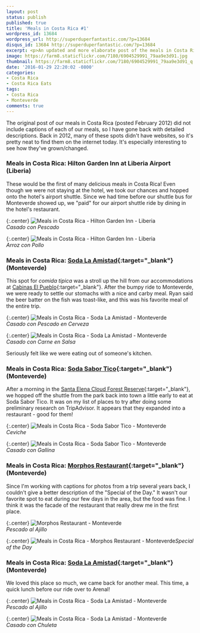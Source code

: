 ```yaml
---
layout: post
status: publish
published: true
title: 'Meals in Costa Rica #1'
wordpress_id: 13684
wordpress_url: http://superduperfantastic.com/?p=13684
disqus_id: 13684 http://superduperfantastic.com/?p=13684
excerpt: <p>An updated and more elaborate post of the meals in Costa Rica that we enjoyed during the first few days of our trip in Liberia and Santa Elena / Monteverde.</p>
image: https://farm8.staticflickr.com/7180/6904529991_79aa9e3d91.jpg
thumbnail: https://farm8.staticflickr.com/7180/6904529991_79aa9e3d91_q.jpg
date: '2016-01-29 22:20:02 -0800'
categories:
- Costa Rica
- Costa Rica Eats
tags:
- Costa Rica
- Monteverde
comments: true
---
```

The original post of our meals in Costa Rica (posted February 2012) did not include captions of each of our meals, so I have gone back with detailed descriptions. Back in 2012, many of these spots didn't have websites, so it's pretty neat to find them on the internet today. It's especially interesting to see how they've grown/changed.

### Meals in Costa Rica: Hilton Garden Inn at Liberia Airport (Liberia)

These would be the first of many delicious meals in Costa Rica! Even though we were not staying at the hotel, we took our chances and hopped onto the hotel's airport shuttle. Since we had time before our shuttle bus for Monteverde showed up, we "paid" for our airport shuttle ride by dining in the hotel's restaurant.

{:.center}
![Meals in Costa Rica - Hilton Garden Inn - Liberia](https://farm8.staticflickr.com/7180/6904529991_79aa9e3d91_c.jpg)  
_Casado con Pescado_

{:.center}
![Meals in Costa Rica - Hilton Garden Inn - Liberia](https://farm8.staticflickr.com/7069/6904534519_698c2ec3e3_c.jpg)  
_Arroz con Pollo_

### Meals in Costa Rica: [Soda La Amistad](https://www.facebook.com/Soda-La-Amistad-267542249922838/){:target="_blank"} (Monteverde)

This spot for _comida tipica_ was a stroll up the hill from our accommodations at [Cabinas El Pueblo](http://cabinaselpueblo.com/index1.php){:target="_blank"}. After the bumpy ride to Monteverde, we were ready to settle our stomachs with a nice and carby meal. Ryan said the beer batter on the fish was toast-like, and this was his favorite meal of the entire trip.

{:.center}
![Meals in Costa Rica - Soda La Amistad - Monteverde](https://farm8.staticflickr.com/7039/6904563697_b22dc3f6ab_c.jpg)  
_Casado con Pescado en Cerveza_

{:.center}
![Meals in Costa Rica - Soda La Amistad - Monteverde](https://farm8.staticflickr.com/7198/6904566889_556bc0099c_c.jpg)  
_Casado con Carne en Salsa_

Seriously felt like we were eating out of someone's kitchen.

### Meals in Costa Rica: [Soda Sabor Tico](http://www.restaurantesabortico.com/#_=_){:target="_blank"} (Monteverde)

After a morning in the [Santa Elena Cloud Forest Reserve](http://superduperfantastic.com/santa-elena-cloud-forest-reserve-monteverde/15700/){:target="_blank"}, we hopped off the shuttle from the park back into town a little early to eat at Soda Sabor Tico. It was on my list of places to try after doing some preliminary research on TripAdvisor. It appears that they expanded into a restaurant - good for them!

{:.center}
![Meals in Costa Rica - Soda Sabor Tico - Monteverde](https://farm8.staticflickr.com/7196/6908122791_b0564200b3_c.jpg)  
_Ceviche_

{:.center}
![Meals in Costa Rica - Soda Sabor Tico - Monteverde](https://farm8.staticflickr.com/7189/6908124845_aa67bcc19b_c.jpg)  
_Casado con Gallina_

### Meals in Costa Rica: [Morphos Restaurant](http://www.morphosrestaurant.com/#_=_){:target="_blank"} (Monteverde)

Since I'm working with captions for photos from a trip several years back, I couldn't give a better description of the "Special of the Day." It wasn't our favorite spot to eat during our few days in the area, but the food was fine. I think it was the facade of the restaurant that really drew me in the first place.

{:.center}
![Morphos Restaurant - Monteverde](https://farm8.staticflickr.com/7202/6908316481_af377ecac2_c.jpg)  
_Pescado al Ajillo_

{:.center}
![Meals in Costa Rica - Morphos Restaurant - Monteverde](https://farm8.staticflickr.com/7199/6908319337_afe60a27e2_c.jpg)_Special of the Day_

### Meals in Costa Rica: [Soda La Amistad](https://www.facebook.com/Soda-La-Amistad-267542249922838/){:target="_blank"} (Monteverde)

We loved this place so much, we came back for another meal. This time, a quick lunch before our ride over to Arenal!

{:.center}
![Meals in Costa Rica - Soda La Amistad - Monteverde](https://farm8.staticflickr.com/7184/6908391993_11b89a449b_c.jpg)  
_Pescado al Ajillo_

{:.center}
![Meals in Costa Rica - Soda La Amistad - Monteverde](https://farm8.staticflickr.com/7045/6908393733_77a80efd00_c.jpg)  
_Casado con Chuleta_
